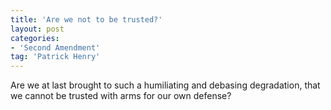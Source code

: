 ```yaml
---
title: 'Are we not to be trusted?'
layout: post
categories:
- 'Second Amendment'
tag: 'Patrick Henry'
---
```


Are we at last brought to such a humiliating and debasing degradation, that we cannot be trusted with arms for our own defense?